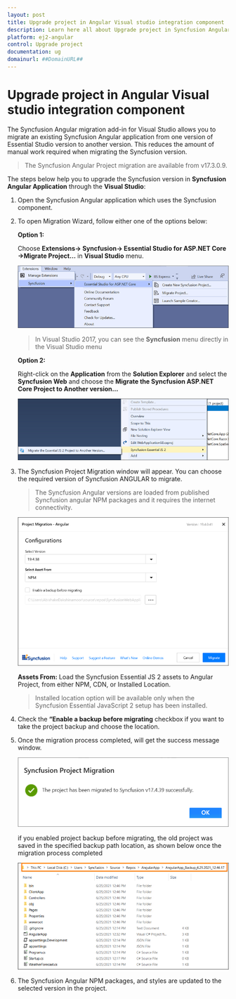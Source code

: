 ```yaml
---
layout: post
title: Upgrade project in Angular Visual studio integration component | Syncfusion
description: Learn here all about Upgrade project in Syncfusion Angular Visual studio integration component of Syncfusion Essential JS 2 and more.
platform: ej2-angular
control: Upgrade project 
documentation: ug
domainurl: ##DomainURL##
---
```


# Upgrade project in Angular Visual studio integration component

The Syncfusion Angular migration add-in for Visual Studio allows you to migrate an existing Syncfusion Angular application from one version of Essential Studio version to another version. This reduces the amount of manual work required when migrating the Syncfusion version.

> The Syncfusion Angular Project migration are available from v17.3.0.9.

The steps below help you to upgrade the Syncfusion version in **Syncfusion Angular Application** through the **Visual Studio**:

1. Open the Syncfusion Angular application which uses the Syncfusion component.

2. To open Migration Wizard, follow either one of the options below:

    **Option 1:**

    Choose **Extensions-> Syncfusion-> Essential Studio for ASP.NET Core ->Migrate Project…** in **Visual Studio** menu.

    ![menu](images/migrate-menu.png)

     > In Visual Studio 2017, you can see the **Syncfusion** menu directly in the Visual Studio menu

    **Option 2:**

    Right-click on the **Application** from the **Solution Explorer** and select the **Syncfusion Web** and choose the **Migrate the Syncfusion ASP.NET Core Project to Another version…**

    ![Context menu](images/migrate-context-menu.png)

3. The Syncfusion Project Migration window will appear. You can choose the required version of Syncfusion ANGULAR to migrate.

    > The Syncfusion Angular versions are loaded from published Syncfusion angular NPM packages and it requires the internet connectivity.

    ![Migration Window](images/migration-window.PNG)

    **Assets From:** Load the Syncfusion Essential JS 2 assets to Angular Project, from either NPM, CDN, or Installed Location.

    > Installed location option will be available only when the Syncfusion Essential JavaScript 2 setup has been installed.

4. Check the **“Enable a backup before migrating** checkbox if you want to take the project backup and choose the location.

5. Once the migration process completed, will get the success message window.

    ![project Success](images/Confirmation-window.PNG)

    if you enabled project backup before migrating, the old project was saved in the specified backup path location, as shown below once the migration process completed

    ![BackupLocation](images/BackupLocation.png)

6. The Syncfusion Angular NPM packages, and styles are updated to the selected version in the project.
